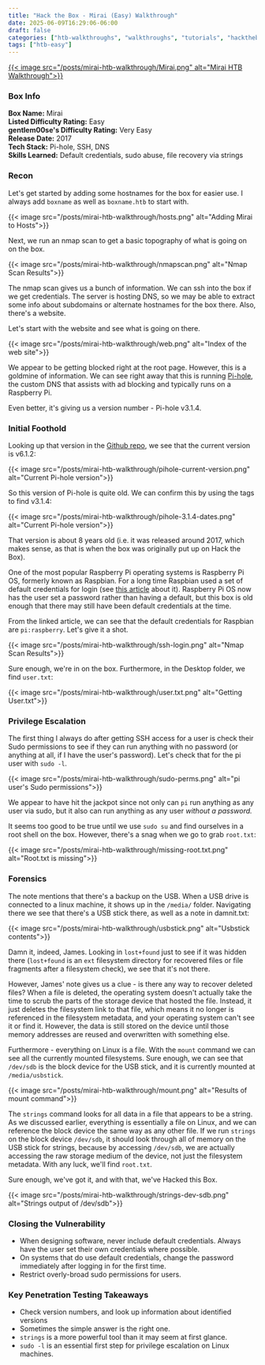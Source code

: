 ```yaml
---
title: "Hack the Box - Mirai (Easy) Walkthrough"
date: 2025-06-09T16:29:06-06:00
draft: false
categories: ["htb-walkthroughs", "walkthroughs", "tutorials", "hackthebox"]
tags: ["htb-easy"]
---
```


[{{< image src="/posts/mirai-htb-walkthrough/Mirai.png" alt="Mirai HTB Walkthrough">}}](https://app.hackthebox.com/machines/64)

### Box Info

**Box Name:** Mirai  
**Listed Difficulty Rating:** Easy  
**gentlem00se's Difficulty Rating:** Very Easy  
**Release Date:** 2017    
**Tech Stack:** Pi-hole, SSH, DNS  
**Skills Learned:** Default credentials, sudo abuse, file recovery via strings


### Recon

Let's get started by adding some hostnames for the box for easier use. I always add `boxname` as well as `boxname.htb` to start with.

{{< image src="/posts/mirai-htb-walkthrough/hosts.png" alt="Adding Mirai to Hosts">}}

Next, we run an nmap scan to get a basic topography of what is going on on the box.

{{< image src="/posts/mirai-htb-walkthrough/nmapscan.png" alt="Nmap Scan Results">}}

The nmap scan gives us a bunch of information. We can ssh into the box if we get credentials. The server is hosting DNS, so we may be able to extract some info about subdomains or alternate hostnames for the box there. Also, there's a website.

Let's start with the website and see what is going on there.

{{< image src="/posts/mirai-htb-walkthrough/web.png" alt="Index of the web site">}}

We appear to be getting blocked right at the root page. However, this is a goldmine of information. We can see right away that this is running [Pi-hole](https://pi-hole.net/), the custom DNS that assists with ad blocking and typically runs on a Raspberry Pi.

Even better, it's giving us a version number - Pi-hole v3.1.4.

### Initial Foothold

Looking up that version in the [Github repo](https://github.com/pi-hole/pi-hole), we see that the current version is v6.1.2:

{{< image src="/posts/mirai-htb-walkthrough/pihole-current-version.png" alt="Current Pi-hole version">}}

So this version of Pi-hole is quite old. We can confirm this by using the tags to find v3.1.4:

{{< image src="/posts/mirai-htb-walkthrough/pihole-3.1.4-dates.png" alt="Current Pi-hole version">}}

That version is about 8 years old (i.e. it was released around 2017, which makes sense, as that is when the box was originally put up on Hack the Box).

One of the most popular Raspberry Pi operating systems is Raspberry Pi OS, formerly known as Raspbian. For a long time Raspbian used a set of default credentials for login (see [this article](https://raspberryexpert.com/raspberry-pi-default-login-password/) about it). Raspberry Pi OS now has the user set a password rather than having a default, but this box is old enough that there may still have been default credentials at the time.

From the linked article, we can see that the default credentials for Raspbian are `pi:raspberry`. Let's give it a shot.

{{< image src="/posts/mirai-htb-walkthrough/ssh-login.png" alt="Nmap Scan Results">}}

Sure enough, we're in on the box. Furthermore, in the Desktop folder, we find `user.txt`:

{{< image src="/posts/mirai-htb-walkthrough/user.txt.png" alt="Getting User.txt">}}

### Privilege Escalation

The first thing I always do after getting SSH access for a user is check their Sudo permissions to see if they can run anything with no password (or anything at all, if I have the user's password). Let's check that for the pi user with `sudo -l`.

{{< image src="/posts/mirai-htb-walkthrough/sudo-perms.png" alt="pi user's Sudo permissions">}}

We appear to have hit the jackpot since not only can `pi` run anything as any user via sudo, but it also can run anything as any user *without a password.*

It seems too good to be true until we use `sudo su` and find ourselves in a root shell on the box. However, there's a snag when we go to grab `root.txt`:

{{< image src="/posts/mirai-htb-walkthrough/missing-root.txt.png" alt="Root.txt is missing">}}

### Forensics

The note mentions that there's a backup on the USB. When a USB drive is connected to a linux machine, it shows up in the `/media/` folder. Navigating there we see that there's a USB stick there, as well as a note in damnit.txt:

{{< image src="/posts/mirai-htb-walkthrough/usbstick.png" alt="Usbstick contents">}}

Damn it, indeed, James. Looking in `lost+found` just to see if it was hidden there (`lost+found` is an `ext` filesystem directory for recovered files or file fragments after a filesystem check), we see that it's not there. 

However, James' note gives us a clue - is there any way to recover deleted files? When a file is deleted, the operating system doesn't actually take the time to scrub the parts of the storage device that hosted the file. Instead, it just deletes the filesystem link to that file, which means it no longer is referenced in the filesystem metadata, and your operating system can't see it or find it. However, the data is still stored on the device until those memory addresses are reused and overwritten with something else.

Furthermore - everything on Linux is a file. With the `mount` command we can see all the currently mounted filesystems. Sure enough, we can see that `/dev/sdb` is the block device for the USB stick, and it is currently mounted at `/media/usbstick`.

{{< image src="/posts/mirai-htb-walkthrough/mount.png" alt="Results of mount command">}}

The `strings` command looks for all data in a file that appears to be a string. As we discussed earlier, everything is essentially a file on Linux, and we can reference the block device the same way as any other file. If we run `strings` on the block device `/dev/sdb`, it should look through all of memory on the USB stick for strings, because by accessing `/dev/sdb`, we are actually accessing the raw storage medium of the device, not just the filesystem metadata. With any luck, we'll find `root.txt`.

Sure enough, we've got it, and with that, we've Hacked this Box.

{{< image src="/posts/mirai-htb-walkthrough/strings-dev-sdb.png" alt="Strings output of /dev/sdb">}}

### Closing the Vulnerability

- When designing software, never include default credentials. Always have the user set their own credentials where possible.
- On systems that do use default credentials, change the password immediately after logging in for the first time.
- Restrict overly-broad sudo permissions for users.

### Key Penetration Testing Takeaways

- Check version numbers, and look up information about identified versions
- Sometimes the simple answer is the right one.
- `strings` is a more powerful tool than it may seem at first glance.
- `sudo -l` is an essential first step for privilege escalation on Linux machines.
